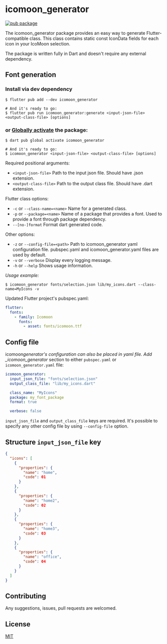 # icomoon_generator

[![pub package](https://img.shields.io/pub/v/icomoon_generator.svg)](https://pub.dartlang.org/packages/icomoon_generator)

The icomoon_generator package provides an easy way to generate Flutter-compatible class. This class contains static const IconData fields for each icon in your IcoMoon selection.

The package is written fully in Dart and doesn't require any external dependency.

## Font generation

### Install via dev dependency

```shell
$ flutter pub add --dev icomoon_generator

# And it's ready to go:
$ flutter pub run icomoon_generator:generate <input-json-file> <output-class-file> [options]
```

### or [Globally activate][] the package:

[globally activate]: https://dart.dev/tools/pub/cmd/pub-global

```shell
$ dart pub global activate icomoon_generator

# And it's ready to go:
$ icomoon_generator <input-json-file> <output-class-file> [options]
```

Required positional arguments:

- `<input-json-file>`
  Path to the input json file. Should have .json extension.
- `<output-class-file>`
  Path to the output class file. Should have .dart extension.

Flutter class options:

- `-c` or `--class-name=<name>`
  Name for a generated class.
- `-p` or `--package=<name>`
  Name of a package that provides a font. Used to provide a font through package dependency.
- `--[no-]format`
  Format dart generated code.

Other options:

- `-z` or `--config-file=<path>`
  Path to icomoon_generator yaml configuration file.
  pubspec.yaml and icomoon_generator.yaml files are used by default.
- `-v` or `--verbose`
  Display every logging message.
- `-h` or `--help`
  Shows usage information.

_Usage example:_

```shell
$ icomoon_generator fonts/selection.json lib/my_icons.dart --class-name=MyIcons -v
```

Updated Flutter project's pubspec.yaml:

```yaml
flutter:
  fonts:
    - family: Icomoon
      fonts:
        - asset: fonts/icomoon.ttf
```

## Config file

icomoon*generator's configuration can also be placed in yaml file.
Add \_icomoon_generator* section to either `pubspec.yaml` or `icomoon_generator.yaml` file:

```yaml
icomoon_generator:
  input_json_file: "fonts/selection.json"
  output_class_file: "lib/my_icons.dart"

  class_name: "MyIcons"
  package: my_font_package
  format: true

  verbose: false
```

`input_json_file` and `output_class_file` keys are required.
It's possible to specify any other config file by using `--config-file` option.

## Structure `input_json_file` key

```json
{
  "icons": [
    {
      "properties": {
        "name": "home",
        "code": 01
      }
    },
    {
      "properties": {
        "name": "home2",
        "code": 02
      }
    },
    {
      "properties": {
        "name": "home3",
        "code": 03
      }
    },
    {
      "properties": {
        "name": "office",
        "code": 04
      }
    }
  ]
}
```

## Contributing

Any suggestions, issues, pull requests are welcomed.

## License

[MIT](https://github.com/thanhhaidev/icomoon_generator/blob/master/LICENSE)
